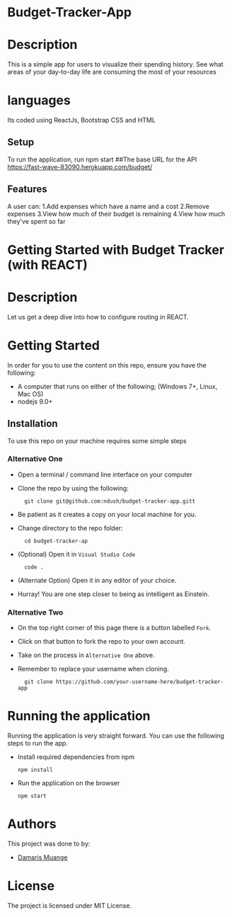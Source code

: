 # Budget-Tracker-App

# Description
This  is a simple app for users to visualize their spending history. See what areas of your day-to-day life are consuming the most of your resources
# languages
Its coded using ReactJs, Bootstrap CSS and HTML

## Setup
To run the application, run npm start
 ##The base URL for the API 
 https://fast-wave-83090.herokuapp.com/budget/

## Features
A user can:
1.Add expenses which have a name and a cost
2.Remove expenses
3.View how much of their budget is remaining
4.View how much they've spent so far

# Getting Started with Budget Tracker (with REACT)

# Description
Let us get a deep dive into how to configure routing in REACT.

# Getting Started
In order for you to use the content on this repo, ensure you have the following:

- A computer that runs on either of the following; (Windows 7+, Linux, Mac OS)
- nodejs 9.0+

## Installation

To use this repo on your machine requires some simple steps

### Alternative One

- Open a terminal / command line interface on your computer
- Clone the repo by using the following:

        git clone git@github.com:ndush/budget-tracker-app.gitt

- Be patient as it creates a copy on your local machine for you.
- Change directory to the repo folder:

        cd budget-tracker-ap

- (Optional) Open it in ``Visual Studio Code``

        code .

- (Alternate Option) Open it in any editor of your choice.
- Hurray! You are one step closer to being as intelligent as Einstein.

### Alternative Two

- On the top right corner of this page there is a button labelled ``Fork``.
- Click on that button to fork the repo to your own account.
- Take on the process in ``Alternative One`` above.
- Remember to replace your username when cloning.

        git clone https://github.com/your-username-here/budget-tracker-app


# Running the application

Running the application is very straight forward. You can use the following steps to run the app.

- Install required dependencies from npm

      npm install

- Run the application on the browser

      npm start
# Authors
This project was done to by:
- [Damaris Muange](https://ndush.github.io/budget-tracker-app/)

# License
The project is licensed under MIT License.



  
